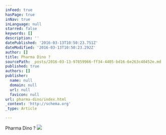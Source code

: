 ```yaml
---
inFeed: true
hasPage: true
inNav: true
inLanguage: null
starred: false
keywords: []
description: ''
datePublished: '2016-03-13T10:50:23.751Z'
dateModified: '2016-03-13T10:50:23.292Z'
author: []
title: Pharma Dino ?
sourcePath: _posts/2016-03-13-97859966-ff34-4405-bd16-6e263c40452e.md
published: true
authors: []
publisher:
  name: null
  domain: null
  url: null
  favicon: null
url: pharma-dino/index.html
_context: 'http://schema.org'
_type: Article

---
```

Pharma Dino ?
![](https://the-grid-user-content.s3-us-west-2.amazonaws.com/1c1dec79-ccd8-44f2-82cf-94613c56630b.png)